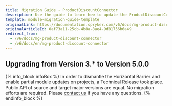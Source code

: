 ```yaml
---
title: Migration Guide - ProductDiscountConnector
description: Use the guide to learn how to update the ProductDiscountConnector module.
template: module-migration-guide-template
originalLink: https://documentation.spryker.com/v6/docs/mg-product-discount-connector
originalArticleId: 0af73a11-25cb-4b8a-8ae4-9d81756b6a49
redirect_from:
  - /v6/docs/mg-product-discount-connector
  - /v6/docs/en/mg-product-discount-connector
---
```


## Upgrading from Version 3.* to Version 5.0.0

{% info_block infoBox %}
In order to dismantle the Horizontal Barrier and enable partial module updates on projects, a Technical Release took place. Public API of source and target major versions are equal. No migration efforts are required. Please [contact us](https://spryker.com/en/support/) if you have any questions.
{% endinfo_block %}
